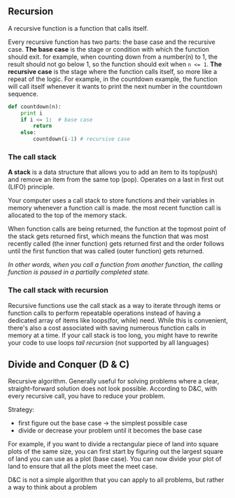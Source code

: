 ## Recursion

A recursive function is a function that calls itself. 

Every recursive function has two parts: the base case and the recursive case.
**The base case** is the stage or condition with which the function should exit. for example, when counting down from a number(n) to 1, the result should not go below 1, so the function should exit when `n <= 1`.
**The recursive case** is the stage where the function calls itself, so more like a repeat of the logic.
For example, in the countdown example, the function will call itself whenever it wants to print the next number in the countdown sequence.

```py
def countdown(n):
    print i
    if i <= 1:  # base case
        return
    else:
        countdown(i-1) # recursive case
```

### The call stack
**A stack** is a data structure that allows you to add an item to its top(push) and remove an item from the same top (pop). Operates on a last in first out (LIFO) principle.

Your computer uses a call stack to store functions and their variables in memory whenever a function call is made. the most recent function call is allocated to the top of the memory stack. 

When function calls are being returned, the function at the topmost point of the stack gets returned first, which means the function that was most recently called (the inner function) gets returned first and the order follows until the first function that was called (outer function) gets returned.

*In other words, when you call a function from another function, the calling function is paused in a partially completed state.*


### The call stack with recursion
Recursive functions use the call stack as a way to iterate through items or function calls to perform repeatable operations instead of having a dedicated array of items like loops(for, while) need.
While this is convenient, there's also a cost associated with saving numerous function calls in memory at a time.
If your call stack is too long, you might have to rewrite your code to use loops *tail recursion* (not supported by all languages)



## Divide and Conquer (D & C)
Recursive algorithm. Generally useful for solving problems where a clear, straight-forward solution does not look possible.
According to D&C, with every recursive call, you have to reduce your problem.

Strategy:
- first figure out the base case -> the simplest possible case
- divide or decrease your problem until it becomes the base case

For example, if you want to divide a rectangular piece of land into square plots of the same size, you can first start by figuring out the largest square of land you can use as a plot (base case).
You can now divide your plot of land to ensure that all the plots meet the meet case.

D&C is not a simple algorithm that you can apply to all problems, but rather a way to think about a problem
